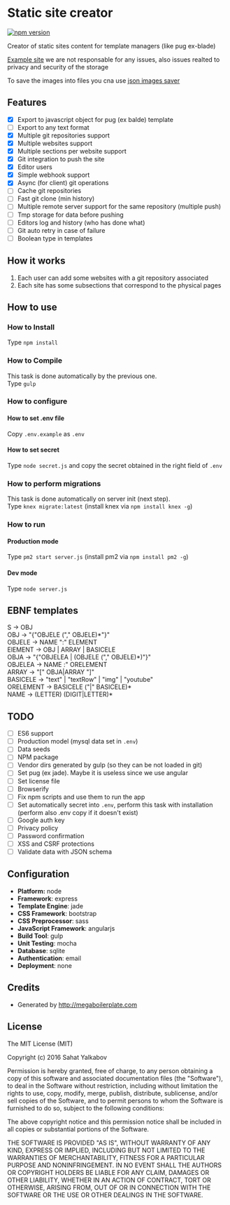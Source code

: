 # Static site creator


[![npm version](https://badge.fury.io/js/static-site-creator.svg)](https://badge.fury.io/js/static-site-creator)

Creator of static sites content for template managers (like pug ex-blade)

[Example site](http://static-site.thecsea.it/) we are not responsable for any issues, also issues realted to privacy and security of the storage

To save the images into files you cna use [json images saver](https://github.com/thecsea/json-images-saver)

## Features
- [x] Export to javascript object for pug (ex balde) template
- [ ] Export to any text format
- [x] Multiple git repositories support
- [x] Multiple websites support
- [x] Multiple sections per website support
- [x] Git integration to push the site
- [x] Editor users
- [x] Simple webhook support 
- [x] Async (for client) git operations 
- [ ] Cache git repositories
- [ ] Fast git clone (min history)
- [ ] Multiple remote server support for the same repository (multiple push)
- [ ] Tmp storage for data before pushing
- [ ] Editors log and history (who has done what)
- [ ] Git auto retry in case of failure 
- [ ] Boolean type in templates

## How it works
1. Each user can add some websites with a git repository associated 
1. Each site has some subsections that correspond to the physical pages

## How to use

### How to Install
Type `npm install`

### How to Compile
This task is done automatically by the previous one.  
Type `gulp`

### How to configure
#### How to set .env file
Copy `.env.example` as `.env`  

#### How to set secret
Type `node secret.js` and copy the secret obtained in the right field of `.env`

### How to perform migrations
This task is done automatically on server init (next step).  
Type `knex migrate:latest` (install knex via `npm install knex -g`)

### How to run
#### Production mode
Type `pm2 start server.js` (install pm2 via `npm install pm2 -g`)

#### Dev mode
Type `node server.js`

## EBNF templates
S -> OBJ  
OBJ -> "{"OBJELE ("," OBJELE)\*"}"  
OBJELE -> NAME ":" ELEMENT  
ElEMENT -> OBJ | ARRAY | BASICELE    
OBJA -> "{"OBJELEA | (OBJELE ("," OBJELE)\*)"}"  
OBJELEA -> NAME :" ORELEMENT  
ARRAY -> "[" OBJA|ARRAY "]"  
BASICELE -> "text" | "textRow" | "img" | "youtube"  
ORELEMENT -> BASICELE ("|" BASICELE)*  
NAME -> (LETTER) (DIGIT|LETTER)\*  

## TODO
- [ ] ES6 support
- [ ] Production model (mysql data set in `.env`)
- [ ] Data seeds
- [ ] NPM package
- [ ] Vendor dirs generated by gulp (so they can be not loaded in git)
- [ ] Set pug (ex jade). Maybe it is useless since we use angular
- [ ] Set license file
- [ ] Browserify
- [ ] Fix npm scripts and use them to run the app
- [ ] Set automatically secret into `.env`, perform this task with installation (perform also .env copy if it doesn't exist)
- [ ] Google auth key
- [ ] Privacy policy
- [ ] Password confirmation
- [ ] XSS and CSRF protections
- [ ] Validate data with JSON schema

## Configuration
- **Platform:** node
- **Framework**: express
- **Template Engine**: jade
- **CSS Framework**: bootstrap
- **CSS Preprocessor**: sass
- **JavaScript Framework**: angularjs
- **Build Tool**: gulp
- **Unit Testing**: mocha
- **Database**: sqlite
- **Authentication**: email
- **Deployment**: none

## Credits
* Generated by http://megaboilerplate.com

## License
The MIT License (MIT)

Copyright (c) 2016 Sahat Yalkabov

Permission is hereby granted, free of charge, to any person obtaining a copy of this software and associated documentation files (the "Software"), to deal in the Software without restriction, including without limitation the rights to use, copy, modify, merge, publish, distribute, sublicense, and/or sell copies of the Software, and to permit persons to whom the Software is furnished to do so, subject to the following conditions:

The above copyright notice and this permission notice shall be included in all copies or substantial portions of the Software.

THE SOFTWARE IS PROVIDED "AS IS", WITHOUT WARRANTY OF ANY KIND, EXPRESS OR IMPLIED, INCLUDING BUT NOT LIMITED TO THE WARRANTIES OF MERCHANTABILITY, FITNESS FOR A PARTICULAR PURPOSE AND NONINFRINGEMENT. IN NO EVENT SHALL THE AUTHORS OR COPYRIGHT HOLDERS BE LIABLE FOR ANY CLAIM, DAMAGES OR OTHER LIABILITY, WHETHER IN AN ACTION OF CONTRACT, TORT OR OTHERWISE, ARISING FROM, OUT OF OR IN CONNECTION WITH THE SOFTWARE OR THE USE OR OTHER DEALINGS IN THE SOFTWARE.
